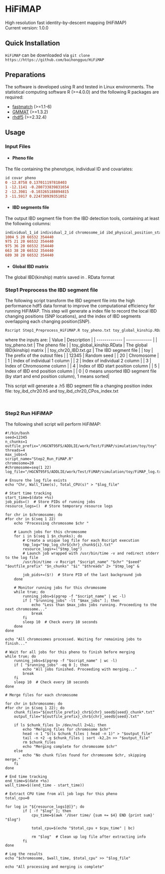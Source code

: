 # HiFiMAP
High resolution fast identity-by-descent mapping (HiFiMAP)
<br />
Current version: 1.0.0

## Quick Installation 

`HiFiMAP` can be downloaded via `git clone https://https://github.com/baihongguo/HiFiMAP`

## Preparations
The software is developed using R and tested in Linux environments. The statistical computing software R (>=4.0.0) and the following R packages are required:
* [fastmatch](https://cran.r-project.org/web/packages/fastmatch/index.html) (>=1.1-6)
* [GMMAT](https://cran.r-project.org/web/packages/GMMAT/index.html) (>=1.3.2)
* [rhdf5](https://github.com/grimbough/rhdf5) (>=2.32.4)

## Usage
### Input Files
* #### Pheno file
The file containing the phenotype, individual ID and covariates:
```diff 
id covar pheno
0 -12.8758 0.137011197818403
1 -12.1141 -0.280733839831654
2 -12.3981 -0.103265188894815
3 -11.5917 0.224730939351052
```

* #### IBD segments file
The output IBD segment file from the IBD detection tools, containing at least the following columns:
```diff 
individual_1_id individual_2_id chromosome_id ibd_physical_position_start ibd_physical_position_end
1004 5 20 66532 354440
975 21 20 66532 354440
975 36 20 66532 354440
663 38 20 66532 354440
689 38 20 66532 354440
```


* #### Global IBD matrix
The global IBD(kinship) matrix saved in . RData format



### Step1 Preprocess the IBD segment file
The following script transform the IBD segment file into the high performance hdf5 data format to improve the computational efficiency for running HiFiMAP. This step will generate a index file to record the local IBD changing positions (SNP locations), and the index of IBD segments overlapping each changing position(SNP).

```diff 
Rscript Step1_Preprocess_HiFiMAP.R toy_pheno.txt toy_global_kinship.RData toy_chr20_IBD.txt.gz toy 12345 20 1 2 3 4 5 0
```
where the inputs are:
| Value  | Description |
| ------------- | ------------- |
| toy_pheno.txt | The pheno file |
| toy_global_kinship.RData  | The global IBD(kinship) matrix  |
| toy_chr20_IBD.txt.gz  | The IBD segment file  |
| toy  | The prefix of the outout files  |
| 12345  | Random seed  |
| 20  | Chromosome  |
| 1 | Index of individual 1 column |
| 2 | Index of individual 2 column |
| 3 | Index of Chromosome column |
| 4 | Index of IBD start position column |
| 5 | Index of IBD end position column |
| 0 | 0 means unsorted IBD segment file (by start and end position column), 1 means sorted|

This script will generate a .h5 IBD segment file a changing position index file: toy_ibd_chr20.h5 and toy_ibd_chr20_CPos_index.txt

<br />

### Step2 Run HiFiMAP
The following shell script will perform HiFiMAP:
```
#!/bin/bash
seed=12345
n_chunks=1
outfile_prefix="/HGCNT95FS/ADDLIE/work/Test/FiMAP/simulation/toy/toy"
threads=4
max_jobs=5
script_name="Step2_Run_FiMAP.R"
chromosome=20 
#chromosome=seq(1 22) 
log_file="/HGCNT95FS/ADDLIE/work/Test/FiMAP/simulation/toy/FiMAP_log.txt"

# Ensure the log file exists
echo "Chr, Wall_Time(s), Total_CPU(s)" > "$log_file"

# Start time tracking
start_time=$(date +%s)
job_pids=()  # Store PIDs of running jobs
resource_logs=()  # Store temporary resource logs

for chr in $chromosome; do
#for chr in $(seq 1 22) 
    echo "Processing chromosome $chr "

    # Launch jobs for this chromosome
    for i in $(seq 1 $n_chunks); do
        # Create a unique log file for each Rscript execution
        tmp_log="tmp_log_chr${chr}_chunk${i}.txt"
        resource_logs+=("$tmp_log")
        # Launch job wrapped with /usr/bin/time -v and redirect stderr to the log file
        /usr/bin/time -v Rscript "$script_name" "$chr" "$seed" "$outfile_prefix" "$n_chunks" "$i" "$threads" 2> "$tmp_log" &
       
        job_pids+=($!)  # Store PID of the last background job
    done

    # Monitor running jobs for this chromosome
    while true; do
        running_jobs=$(pgrep -f "$script_name" | wc -l)
        if [ "$running_jobs" -lt "$max_jobs" ]; then
            echo "Less than $max_jobs jobs running. Proceeding to the next chromosome..."
            break
        fi
        sleep 10  # Check every 10 seconds
    done
done

echo "All chromosomes processed. Waiting for remaining jobs to finish..."

# Wait for all jobs for this pheno to finish before merging
while true; do
    running_jobs=$(pgrep -f "$script_name" | wc -l)
    if [ "$running_jobs" -eq 0 ]; then
        echo "All jobs finished. Proceeding with merging..."
        break
    fi
    sleep 10  # Check every 10 seconds
done

# Merge files for each chromosome

for chr in $chromosome; do
#for chr in $(seq 1 22); do
    chunk_files="${outfile_prefix}_chr${chr}_seed${seed}_chunk*.txt"
    output_file="${outfile_prefix}_chr${chr}_seed${seed}.txt"

    if ls $chunk_files 1> /dev/null 2>&1; then
        echo "Merging files for chromosome $chr"
        head -n 1 "$(ls $chunk_files | head -n 1)" > "$output_file"
        tail -n +2 -q $chunk_files | sort -k2,2n >> "$output_file"
        rm $chunk_files
        echo "Merging complete for chromosome $chr"
    else
        echo "No chunk files found for chromosome $chr, skipping merge."
    fi
done

# End time tracking
end_time=$(date +%s)
wall_time=$((end_time - start_time))

# Extract CPU time from all job logs for this pheno
total_cpu=0

for log in "${resource_logs[@]}"; do
        if [ -f "$log" ]; then
            cpu_time=$(awk '/User time/ {sum += $4} END {print sum}' "$log")

            total_cpu=$(echo "$total_cpu + $cpu_time" | bc)

            rm "$log"  # Clean up log file after extracting info
        fi
done

# Log the results
echo "$chromosome, $wall_time, $total_cpu" >> "$log_file"

echo "All processing and merging is complete"
```

